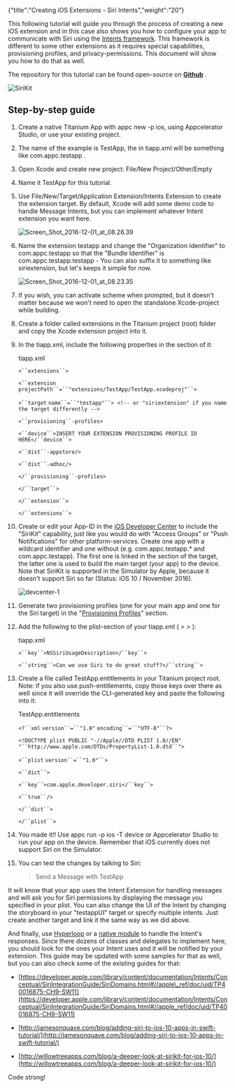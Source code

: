 {"title":"Creating iOS Extensions - Siri Intents","weight":"20"}

This following tutorial will guide you through the process of creating a new iOS extension and in this case also shows you how to configure your app to communicate with Siri using the [Intents framework](https://developer.apple.com/reference/intents). This framework is different to some other extensions as it requires special capabilities, provisioning profiles, and privacy-permissions. This document will show you how to do that as well.

The repository for this tutorial can be found open-source on **[Github](https://github.com/appcelerator-developer-relations/ios-extensions-sample-sirikit)** .

![SiriKit](/Images/appc/download/attachments/49152581/SiriKit.png)

## Step-by-step guide

1. Create a native Titanium App with appc new -p ios, using Appcelerator Studio, or use your existing project.

2. The name of the example is TestApp, the <id> in tiapp.xml will be something like com.appc.testapp .

3. Open Xcode and create new project: File/New Project/Other/Empty

4. Name it TestApp for this tutorial.

5. Use File/New/Target/Application Extension/Intents Extension to create the extension target. By default, Xcode will add some demo code to handle Message Intents, but you can implement whatever Intent extension you want here.

    ![Screen_Shot_2016-12-01_at_08.26.39](/Images/appc/download/attachments/49152581/Screen_Shot_2016-12-01_at_08.26.39.png)
6. Name the extension testapp and change the "Organization Identifier" to com.appc.testapp so that the "Bundle Identifier" is com.appc.testapp.testapp - You can also suffix it to something like siriextension, but let's keeps it simple for now.

    ![Screen_Shot_2016-12-01_at_08.23.35](/Images/appc/download/attachments/49152581/Screen_Shot_2016-12-01_at_08.23.35.png)
7. If you wish, you can activate scheme when prompted, but it doesn't matter because we won't need to open the standalone Xcode-project while building.

8. Create a folder called extensions in the Titanium project (root) folder and copy the Xcode extension project into it.

9. In the tiapp.xml, include the following properties in the <ios> section of it:

    tiapp.xml

    `<``extensions``>`

    `<``extension`  `projectPath``=``"extensions/TestApp/TestApp.xcodeproj"``>`

    `<``target`  `name``=``"testapp"``> <!-- or "siriextension" if you name the target differently -->`

    `<``provisioning``-profiles>`

    `<``device``>INSERT YOUR EXTENSION PROVISIONING PROFILE ID HERE</``device``>`

    `<``dist``-appstore/>`

    `<``dist``-adhoc/>`

    `</``provisioning``-profiles>`

    `</``target``>`

    `</``extension``>`

    `</``extensions``>`

10. Create or edit your App-ID in the [iOS Developer Center](https://developer.apple.com/account/ios/identifier/bundle) to include the "SiriKit" capability, just like you would do with "Access Groups" or "Push Notifications" for other platform-services. Create one app with a wildcard identifier and one without (e.g. com.appc.testapp.\* and com.appc.testapp). The first one is linked in the <provisioning-profiles> section of the target, the latter one is used to build the main target (your app) to the device. Note that SiriKit is supported in the Simulator by Apple, because it doesn't support Siri so far (Status: iOS 10 / November 2016).

    ![devcenter-1](/Images/appc/download/attachments/49152581/devcenter-1.png)
11. Generate two provisioning profiles (one for your main app and one for the Siri target) in the "[Provisioning Profiles](https://developer.apple.com/account/ios/profile/limited)" section.

12. Add the following to the plist-section of your tiapp.xml (<tiapp> > <ios> > <plist>):

    tiapp.xml

    `<``key``>NSSiriUsageDescription</``key``>`

    `<``string``>Can we use Siri to do great stuff?</``string``> `

13. Create a file called TestApp.entitlements in your Titanium project root. Note: if you also use push-entitlements, copy those keys over there as well since it will override the CLI-generated key and paste the following into it:

    TestApp.entitlements

    `<?``xml`  `version``=``"1.0"`  `encoding``=``"UTF-8"``?>`

    `<!DOCTYPE plist PUBLIC "-//Apple//DTD PLIST 1.0//EN" "``http://www.apple.com/DTDs/PropertyList-1.0.dtd``">`

    `<``plist`  `version``=``"1.0"``>`

    `<``dict``>`

    `<``key``>com.apple.developer.siri</``key``>`

    `<``true``/>`

    `</``dict``>`

    `</``plist``>`

14. You made it!! Use appc run -p ios -T device or Appcelerator Studio to run your app on the device. Remember that iOS currently does not support Siri on the Simulator.

15. You can test the changes by talking to Siri:

    > Send a Message with TestApp

It will know that your app uses the Intent Extension for handling messages and will ask you for Siri permissions by displaying the message you specified in your plist. You can also change the UI of the Intent by changing the storyboard in your "testappUI" target or specify multiple intents. Just create another target and link it the same way as we did above.

And finally, use [Hyperloop](https://www.appcelerator.com/mobile-app-development-products/hyperloop/) or a [native module](/docs/appc/Titanium_SDK/Titanium_SDK_How-tos/Extending_Titanium_Mobile/iOS_Module_Development_Guide/iOS_Module_Quick_Start/) to handle the Intent's responses. Since there dozens of classes and delegates to implement here, you should look for the ones your Intent uses and it will be notified by your extension. This guide may be updated with some samples for that as well, but you can also check some of the existing guides for that:

* [https://developer.apple.com/library/content/documentation/Intents/Conceptual/SiriIntegrationGuide/SiriDomains.html#//apple\_ref/doc/uid/TP40016875-CH9-SW11](https://developer.apple.com/library/content/documentation/Intents/Conceptual/SiriIntegrationGuide/SiriDomains.html#//apple_ref/doc/uid/TP40016875-CH9-SW11)

* [http://jamesonquave.com/blog/adding-siri-to-ios-10-apps-in-swift-tutorial/](http://jamesonquave.com/blog/adding-siri-to-ios-10-apps-in-swift-tutorial/)

* [http://willowtreeapps.com/blog/a-deeper-look-at-sirikit-for-ios-10/](http://willowtreeapps.com/blog/a-deeper-look-at-sirikit-for-ios-10/)

Code strong!
